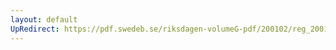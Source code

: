 ```yaml
---
layout: default
UpRedirect: https://pdf.swedeb.se/riksdagen-volumeG-pdf/200102/reg_200102/reg_200102_0270.pdf
---
```

